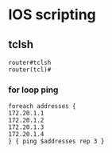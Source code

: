 # IOS scripting

## tclsh
```
router#tclsh
router(tcl)#
```

### for loop ping
```
foreach addresses {
172.20.1.1
172.20.1.2
172.20.1.3
172.20.1.4
} { ping $addresses rep 3 }
```

